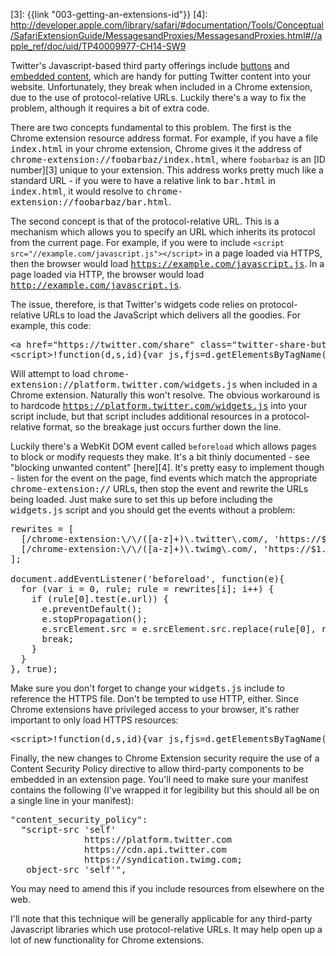 [1]: https://twitter.com/about/resources/buttons#tweet
[2]: https://twitter.com/settings/widgets
[3]: {{link "003-getting-an-extensions-id"}}
[4]: http://developer.apple.com/library/safari/#documentation/Tools/Conceptual/SafariExtensionGuide/MessagesandProxies/MessagesandProxies.html#//apple_ref/doc/uid/TP40009977-CH14-SW9

Twitter's Javascript-based third party offerings include [buttons][1] and
[embedded content][2], which are handy for putting Twitter content into your
website.  Unfortunately, they break when included in a Chrome extension, due
to the use of protocol-relative URLs.  Luckily there's a way to fix the
problem, although it requires a bit of extra code.

<!--BREAK-->

There are two concepts fundamental to this problem.  The first is the
Chrome extension resource address format.  For example, if you have a
file <tt>index.html</tt> in your chrome extension, Chrome gives it the address
of <tt>chrome-extension://foobarbaz/index.html</tt>, where `foobarbaz` is
an [ID number][3] unique to your extension.  This address works pretty much
like a standard URL - if you were to have a relative link to <tt>bar.html</tt>
in <tt>index.html</tt>, it would resolve to
<tt>chrome-extension://foobarbaz/bar.html</tt>.

The second concept is that of the protocol-relative URL.  This is a
mechanism which allows you to specify an URL which inherits its protocol
from the current page.  For example, if you were to include
`<script src="//example.com/javascript.js"></script>`
in a page loaded via HTTPS, then the browser would load
<tt>https://example.com/javascript.js</tt>.  In a page loaded via HTTP,
the browser would load <tt>http://example.com/javascript.js</tt>.

The issue, therefore, is that Twitter's widgets code relies on
protocol-relative URLs to load the JavaScript which delivers all the
goodies.  For example, this code:

<pre>
&lt;a href="https://twitter.com/share" class="twitter-share-button" data-via="kurrik"&gt;Tweet&lt;/a&gt;
&lt;script&gt;!function(d,s,id){var js,fjs=d.getElementsByTagName(s)[0];if(!d.getElementById(id)){js=d.createElement(s);js.id=id;js.src="//platform.twitter.com/widgets.js";fjs.parentNode.insertBefore(js,fjs);}}(document,"script","twitter-wjs");&lt;/script&gt;
</pre>

Will attempt to load <tt>chrome-extension://platform.twitter.com/widgets.js</tt>
when included in a Chrome extension.  Naturally this won't resolve.
The obvious workaround is to hardcode
<tt>https://platform.twitter.com/widgets.js</tt> into your script include,
but that script includes additional resources in a protocol-relative
format, so the breakage just occurs further down the line.

Luckily there's a WebKit DOM event called `beforeload` which allows pages
to block or modify requests they make.  It's a bit thinly
documented - see "blocking unwanted content" [here][4].  It's
pretty easy to implement though - listen for the event on the page, find events
which match the appropriate <tt>chrome-extension://</tt> URLs, then stop
the event and rewrite the URLs being loaded.  Just make sure to set this
up before including the <tt>widgets.js</tt> script and you should get
the events without a problem:

<pre>
rewrites = [
  [/chrome-extension:\/\/([a-z]+)\.twitter\.com/, 'https://$1.twitter.com'],
  [/chrome-extension:\/\/([a-z]+)\.twimg\.com/, 'https://$1.twimg.com']
];

document.addEventListener('beforeload', function(e){
  for (var i = 0, rule; rule = rewrites[i]; i++) {
    if (rule[0].test(e.url)) {
      e.preventDefault();
      e.stopPropagation();
      e.srcElement.src = e.srcElement.src.replace(rule[0], rule[1]);
      break;
    }
  }
}, true);
</pre>

Make sure you don't forget to change your <tt>widgets.js</tt> include
to reference the HTTPS file.  Don't be tempted to use HTTP, either.
Since Chrome extensions have
privileged access to your browser, it's rather important to only
load HTTPS resources:

<pre>
&lt;script&gt;!function(d,s,id){var js,fjs=d.getElementsByTagName(s)[0];if(!d.getElementById(id)){js=d.createElement(s);js.id=id;js.src="<strong>https://</strong>platform.twitter.com/widgets.js";fjs.parentNode.insertBefore(js,fjs);}}(document,"script","twitter-wjs");&lt;/script&gt;
</pre>

Finally, the new changes to Chrome Extension security require the use of
a Content Security Policy directive to allow third-party components to
be embedded in an extension page.  You'll need to make sure your manifest
contains the following (I've wrapped it for legibility but this should all
be on a single line in your manifest):

<pre>
"content_security_policy":
  "script-src 'self'
              https://platform.twitter.com
              https://cdn.api.twitter.com
              https://syndication.twimg.com;
   object-src 'self'",
</pre>

You may need to amend this if you include resources from elsewhere on the
web.

I'll note that this technique will be generally applicable for any
third-party Javascript libraries which use protocol-relative URLs.
It may help open up a lot of new functionality for Chrome extensions.
